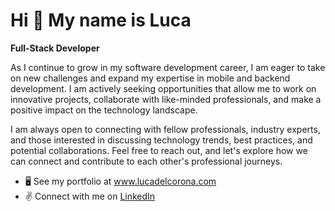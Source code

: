 Hi 👋 My name is Luca
=====================

<strong>Full-Stack Developer</strong>

As I continue to grow in my software development career, I am eager to take on new challenges and expand my expertise in mobile and backend development. I am actively seeking opportunities that allow me to work on innovative projects, collaborate with like-minded professionals, and make a positive impact on the technology landscape.

I am always open to connecting with fellow professionals, industry experts, and those interested in discussing technology trends, best practices, and potential collaborations. Feel free to reach out, and let's explore how we can connect and contribute to each other's professional journeys.

* 🖥️ See my portfolio at <a href="http://www.lucadelcorona.com/" target="_blank">www.lucadelcorona.com</a>
* ✌️ Connect with me on <a href="https://www.linkedin.com/in/luca-del-corona/" target="_blank">LinkedIn</a>

